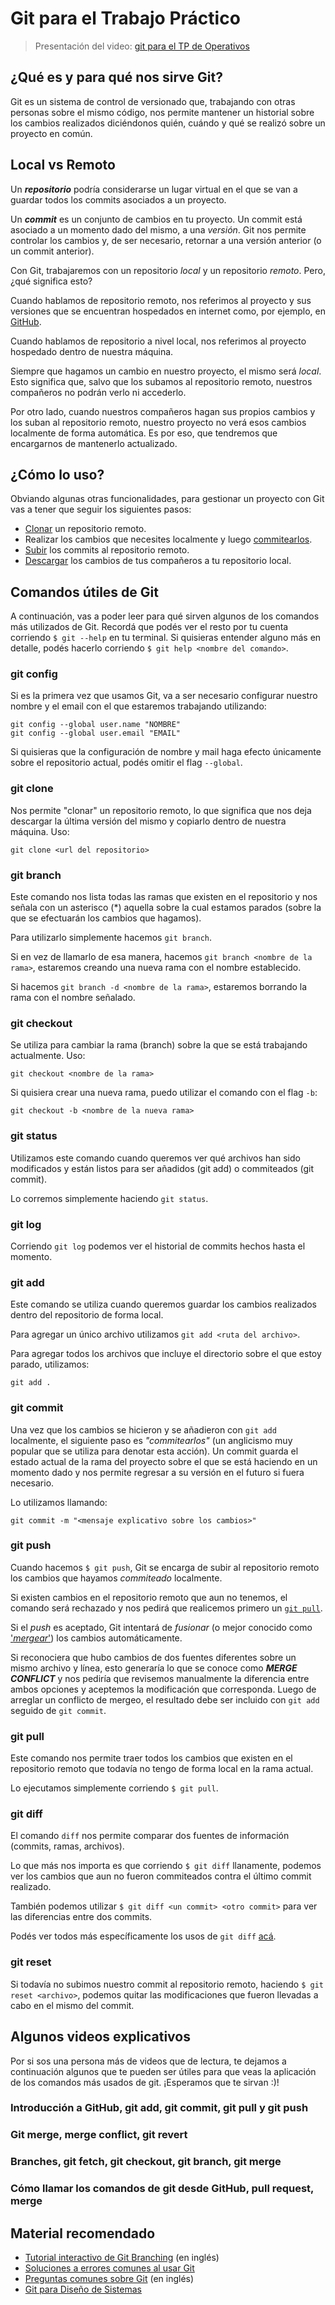 <PDF/>

# Git para el Trabajo Práctico

<YouTube v="dI_tHLEoNBM"/>

> Presentación del video:
> [git para el TP de Operativos](https://faq.utnso.com.ar/git)

## ¿Qué es y para qué nos sirve Git?

Git es un sistema de control de versionado que, trabajando con otras personas
sobre el mismo código, nos permite mantener un historial sobre los cambios
realizados diciéndonos quién, cuándo y qué se realizó sobre un proyecto en
común.

## Local vs Remoto

Un **_repositorio_** podría considerarse un lugar virtual en el que se van a
guardar todos los commits asociados a un proyecto.

Un **_commit_** es un conjunto de cambios en tu proyecto. Un commit está
asociado a un momento dado del mismo, a una _versión_. Git nos permite controlar
los cambios y, de ser necesario, retornar a una versión anterior (o un commit
anterior).

Con Git, trabajaremos con un repositorio _local_ y un repositorio _remoto_.
Pero, ¿qué significa esto?

Cuando hablamos de repositorio remoto, nos referimos al proyecto y sus versiones
que se encuentran hospedados en internet como, por ejemplo, en
[GitHub](https://github.com/).

Cuando hablamos de repositorio a nivel local, nos referimos al proyecto
hospedado dentro de nuestra máquina.

Siempre que hagamos un cambio en nuestro proyecto, el mismo será _local_. Esto
significa que, salvo que los subamos al repositorio remoto, nuestros compañeros
no podrán verlo ni accederlo.

Por otro lado, cuando nuestros compañeros hagan sus propios cambios y los suban
al repositorio remoto, nuestro proyecto no verá esos cambios localmente de forma
automática. Es por eso, que tendremos que encargarnos de mantenerlo actualizado.

## ¿Cómo lo uso?

Obviando algunas otras funcionalidades, para gestionar un proyecto con Git vas a
tener que seguir los siguientes pasos:

- [Clonar](#git-clone) un repositorio remoto.
- Realizar los cambios que necesites localmente y luego
  [commitearlos](#git-commit).
- [Subir](#git-push) los commits al repositorio remoto.
- [Descargar](#git-pull) los cambios de tus compañeros a tu repositorio local.

<!-- ## ¿Qué es una rama?  poner aca o abajo mejor? -->

<!-- Ver un ejemplo -->

## Comandos útiles de Git

A continuación, vas a poder leer para qué sirven algunos de los comandos más
utilizados de Git. Recordá que podés ver el resto por tu cuenta corriendo
`$ git --help` en tu terminal. Si quisieras entender alguno más en detalle,
podés hacerlo corriendo `$ git help <nombre del comando>`.

### git config

Si es la primera vez que usamos Git, va a ser necesario configurar nuestro
nombre y el email con el que estaremos trabajando utilizando:

```bash:no-line-numbers
git config --global user.name "NOMBRE"
git config --global user.email "EMAIL"
```

Si quisieras que la configuración de nombre y mail haga efecto únicamente sobre
el repositorio actual, podés omitir el flag `--global`.

### git clone

Nos permite "clonar" un repositorio remoto, lo que significa que nos deja
descargar la última versión del mismo y copiarlo dentro de nuestra máquina.
Uso:
```bash:no-line-numbers
git clone <url del repositorio>
```

### git branch

Este comando nos lista todas las ramas que existen en el repositorio y nos
señala con un asterisco (\*) aquella sobre la cual estamos parados (sobre la que
se efectuarán los cambios que hagamos).

Para utilizarlo simplemente hacemos `git branch`.

Si en vez de llamarlo de esa manera, hacemos `git branch <nombre de la rama>`,
estaremos creando una nueva rama con el nombre establecido.

Si hacemos `git branch -d <nombre de la rama>`, estaremos borrando la rama con
el nombre señalado.

### git checkout

Se utiliza para cambiar la rama (branch) sobre la que se está trabajando
actualmente.
Uso:

```bash:no-line-numbers
git checkout <nombre de la rama>
```

Si quisiera crear una nueva rama, puedo utilizar el comando con el flag `-b`:

```bash:no-line-numbers
git checkout -b <nombre de la nueva rama>
```

### git status

Utilizamos este comando cuando queremos ver qué archivos han sido modificados y
están listos para ser añadidos (git add) o commiteados (git commit).

Lo corremos simplemente haciendo `git status`.

### git log

Corriendo `git log` podemos ver el historial de commits hechos hasta el
momento.

### git add

Este comando se utiliza cuando queremos guardar los cambios realizados dentro
del repositorio de forma local.

Para agregar un único archivo utilizamos `git add <ruta del archivo>`.

Para agregar todos los archivos que incluye el directorio sobre el que estoy
parado, utilizamos:

```bash:no-line-numbers
git add .
```

### git commit

Una vez que los cambios se hicieron y se añadieron con `git add` localmente, el
siguiente paso es _"commitearlos"_ (un anglicismo muy popular que se utiliza
para denotar esta acción). Un commit guarda el estado actual de la rama del
proyecto sobre el que se está haciendo en un momento dado y nos permite regresar
a su versión en el futuro si fuera necesario.

Lo utilizamos llamando:

```bash:no-line-numbers
git commit -m "<mensaje explicativo sobre los cambios>"
```

### git push

Cuando hacemos `$ git push`, Git se encarga de subir al repositorio remoto los
cambios que hayamos _commiteado_ localmente.

Si existen cambios en el repositorio remoto que aun no tenemos, el comando será
rechazado y nos pedirá que realicemos primero un [`git pull`](#git-pull).

Si el _push_ es aceptado, Git intentará de _fusionar_ (o mejor conocido como
['_mergear_'](#git-merge)) los cambios automáticamente.

Si reconociera que hubo cambios de dos fuentes diferentes sobre un mismo archivo
y línea, esto generaría lo que se conoce como **_MERGE CONFLICT_** y nos pediría
que revisemos manualmente la diferencia entre ambos opciones y aceptemos la
modificación que corresponda. Luego de arreglar un conflicto de mergeo, el
resultado debe ser incluido con `git add` seguido de `git commit`.

### git pull

Este comando nos permite traer todos los cambios que existen en el repositorio
remoto que todavía no tengo de forma local en la rama actual.

Lo ejecutamos simplemente corriendo `$ git pull`.

### git diff

El comando `diff` nos permite comparar dos fuentes de información (commits,
ramas, archivos).

Lo que más nos importa es que corriendo `$ git diff` llanamente, podemos ver los
cambios que aun no fueron commiteados contra el último commit realizado.

También podemos utilizar `$ git diff <un commit> <otro commit>` para ver las
diferencias entre dos commits.

Podés ver todos más específicamente los usos de `git diff`
[acá](https://www.atlassian.com/es/git/tutorials/saving-changes/git-diff).

### git reset

Si todavía no subimos nuestro commit al repositorio remoto, haciendo
`$ git reset <archivo>`, podemos quitar las modificaciones que fueron llevadas a
cabo en el mismo del commit.

## Algunos videos explicativos

Por si sos una persona más de videos que de lectura, te dejamos a continuación
algunos que te pueden ser útiles para que veas la aplicación de los comandos más
usados de git. ¡Esperamos que te sirvan :)!

### Introducción a GitHub, git add, git commit, git pull y git push

<YouTube v="8eB6eVDfrnA"/>

### Git merge, merge conflict, git revert

<YouTube v="vuAFDdSXfm8"/>

### Branches, git fetch, git checkout, git branch, git merge

<YouTube v="BYvk2R1OjJU"/>

### Cómo llamar los comandos de git desde GitHub, pull request, merge

<YouTube v="DsEmUnPwHxs"/>

## Material recomendado

- [Tutorial interactivo de Git Branching](https://learngitbranching.js.org/) (en inglés)
- [Soluciones a errores comunes al usar Git](https://ohshitgit.com/es)
- [Preguntas comunes sobre Git](https://firstaidgit.io/#/) (en inglés)
- [Git para Diseño de Sistemas](https://docs.google.com/document/d/1nadC6-rwR2eRC0FYFWuq22pCRyZWXmCiPBuQ0cD-vMI/edit#)
